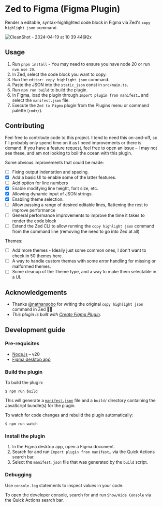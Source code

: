 # Zed to Figma (Figma Plugin)

Render a editable, syntax-highlighted code block in Figma via Zed's `copy highlight json` command.

![CleanShot - 2024-04-19 at 10 39 44@2x](https://github.com/iamnbutler/zed-to-figma/assets/1714999/d80c613b-b46e-4571-8a22-f769cf60e6ba)

## Usage

1. Run `pnpm install` - You may need to ensure you have node 20 or run `nvm use 20`.
1. In Zed, select the code block you want to copy.
1. Run the `editor: copy highlight json` command.
1. Paste the JSON into the `static_json` const in `src/main.ts`.
1. Run `npm run build` to build the plugin.
1. In Figma, load the plugin through `Import plugin from manifest…` and select the `manifest.json` file.
1. Execute the `Zed to Figma` plugin from the Plugins menu or command palette (`cmd+/`).

## Contributing

Feel free to contribute code to this project. I tend to need this on-and-off, so I'll probably only spend time on it as I need improvements or there is demand. If you have a feature request, feel free to open an issue – I may not see these, and am not looking to boil the ocean with this plugin.

Some obvious improvements that could be made:

- [ ] Fixing output indentation and spacing.
- [x] Add a basic UI to enable some of the latter features.
- [ ] Add option for line numbers
- [x] Enable modifying line height, font size, etc.
- [x] Allowing dynamic input of JSON strings.
- [x] Enabling theme selection.
- [ ] Allow passing a range of desired editable lines, flattening the rest to improve performance
- [ ] General performance improvements to improve the time it takes to render the code block
- [ ] Extend the Zed CLI to allow running the `copy highlight json` command from the command line (removing the need to go into Zed at all)

Themes:

- [ ] Add more themes - Ideally just some common ones, I don't want to check in 50 themes here.
- [ ] A way to handle custom themes with some error handling for missing or malformed themes.
- [ ] Some cleanup of the Theme type, and a way to make them selectable in a UI.

## Acknowledgements

- Thanks [@nathansobo](https://github.com/nathansobo) for writing the original `copy highlight json` command in Zed 🙏🏽
- _This plugin is built with [Create Figma Plugin](https://yuanqing.github.io/create-figma-plugin/)._

## Development guide

### Pre-requisites

- [Node.js](https://nodejs.org) – v20
- [Figma desktop app](https://figma.com/downloads/)

### Build the plugin

To build the plugin:

```
$ npm run build
```

This will generate a [`manifest.json`](https://figma.com/plugin-docs/manifest/) file and a `build/` directory containing the JavaScript bundle(s) for the plugin.

To watch for code changes and rebuild the plugin automatically:

```
$ npm run watch
```

### Install the plugin

1. In the Figma desktop app, open a Figma document.
2. Search for and run `Import plugin from manifest…` via the Quick Actions search bar.
3. Select the `manifest.json` file that was generated by the `build` script.

### Debugging

Use `console.log` statements to inspect values in your code.

To open the developer console, search for and run `Show/Hide Console` via the Quick Actions search bar.
